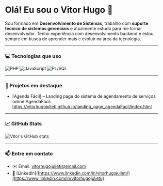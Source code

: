 # Olá! Eu sou o Vitor Hugo 👋

Sou formado em **Desenvolvimento de Sistemas**, trabalho com **suporte técnico de sistemas gerenciais** e atualmente estudo para me tornar desenvolvedor. Tenho experiência com desenvolvimento backend e estou sempre em busca de aprender mais e evoluir na área da tecnologia.

---

### 💻 Tecnologias que uso
![PHP](https://img.shields.io/badge/PHP-777BB4?style=for-the-badge&logo=php&logoColor=white)
![JavaScript](https://img.shields.io/badge/JavaScript-F7DF1E?style=for-the-badge&logo=javascript&logoColor=black)
![PL/SQL](https://img.shields.io/badge/PL/SQL-F80000?style=for-the-badge&logo=oracle&logoColor=white)

---

### 🚀 Projetos em destaque
- [Agenda Fácil] – Landing page do sistema de agendamento de serviços online AgendaFacil.
 https://vitorhugojulieti.github.io/landing_page_agendaFacil/index.html


---

### 📈 GitHub Stats
![Vitor's GitHub stats](https://github-readme-stats.vercel.app/api?username=Vitor&show_icons=true&theme=tokyonight)

---

### 📫 Entre em contato
- ✉️ Email: vitorhugojulieti@email.com  
- 💼 [LinkedIn]([https://www.linkedin.com/in/vitorhugojulieti/](https://www.linkedin.com/in/vitorhugojulieti/)

